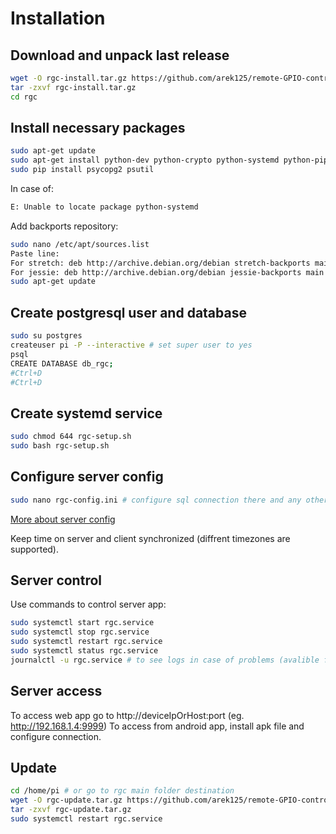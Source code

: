 # Installation
## Download and unpack last release 
```bash
wget -O rgc-install.tar.gz https://github.com/arek125/remote-GPIO-control-server/releases/latest/download/rgc-install.tar.gz
tar -zxvf rgc-install.tar.gz
cd rgc
```
## Install necessary packages
```bash
sudo apt-get update
sudo apt-get install python-dev python-crypto python-systemd python-pip postgresql libpq-dev postgresql-client 
sudo pip install psycopg2 psutil
```
In case of:
```bash
E: Unable to locate package python-systemd
```
Add backports repository:
```bash
sudo nano /etc/apt/sources.list
Paste line:
For stretch: deb http://archive.debian.org/debian stretch-backports main
For jessie: deb http://archive.debian.org/debian jessie-backports main
sudo apt-get update
```

## Create postgresql user and database
```bash
sudo su postgres
createuser pi -P --interactive # set super user to yes
psql
CREATE DATABASE db_rgc;
#Ctrl+D 
#Ctrl+D 
```

## Create systemd service
```bash
sudo chmod 644 rgc-setup.sh
sudo bash rgc-setup.sh
```

## Configure server config
```bash
sudo nano rgc-config.ini # configure sql connection there and any other parameters as neded
```
[More about server config](serverConfig.md)

Keep time on server and client synchronized (diffrent timezones are supported).

## Server control
Use commands to control server app:
```bash
sudo systemctl start rgc.service
sudo systemctl stop rgc.service
sudo systemctl restart rgc.service
sudo systemctl status rgc.service
journalctl -u rgc.service # to see logs in case of problems (avalible form client too)
```

## Server access

To access web app go to http://deviceIpOrHost:port (eg. http://192.168.1.4:9999)
To access from android app, install apk file and configure connection.

## Update
```bash
cd /home/pi # or go to rgc main folder destination
wget -O rgc-update.tar.gz https://github.com/arek125/remote-GPIO-control-server/releases/latest/download/rgc-update.tar.gz
tar -zxvf rgc-update.tar.gz
sudo systemctl restart rgc.service
```
